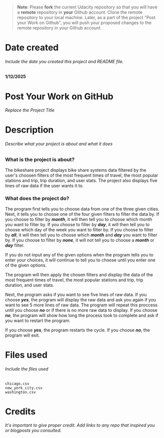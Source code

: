 >**Note**: Please **fork** the current Udacity repository so that you will have a **remote** repository in **your** Github account. Clone the remote repository to your local machine. Later, as a part of the project "Post your Work on Github", you will push your proposed changes to the remote repository in your Github account.

# Date created
###### Include the date you created this project and README file.

**1/12/2025**

# Post Your Work on GitHub
###### Replace the Project Title

# Description
###### Describe what your project is about and what it does

### What is the project is about?

The bikeshare project displays bike share systems data filtered by the user's choosen filters of the most frequent times of travel, the most popular stations and trip, trip duration, and user stats. The project also displays five lines of raw data if the user wants it to.

### What does the project do?

The program first tells you to choose data from one of the three given cities. Next, it tells you to choose one of the four given filters to filter the data by. If you choose to filter by **_month_**, it will then tell you to choose which month you want to filter by. If you choose to filter by **_day_**, it will then tell you to choose which day of the week you want to filter by. If you choose to filter by **_all_**, it will then tell you to choose which **_month_** and **_day_** you want to filter by. If you choose to filter by **_none_**, it will not tell you to choose a **_month_** or **_day_** filter.

If you do not input any of the given options when the program tells you to enter your choices, it will continue to tell you to choose until you enter one of the given options.

The program will then apply the chosen filters and display the data of the most frequent times of travel, the most popular stations and trip, trip duration, and user stats.

Next, the program asks if you want to see five lines of raw data. If you choose **_yes_**, the program will display the raw data and ask you again if you want to see 5 more lines of raw data. The program will repeat this proccess until you choose **_no_** or if there is no more raw data to display. If you choose **_no_**, the program will show how long the process took to complete and ask if you want to restart the program. 

If you choose **_yes_**, the program restarts the cycle. If you choose **_no_**, the program will exit.

# Files used
###### Include the files used

```
chicago.csv
new_york_city.csv
washington.csv
```

# Credits
###### It's important to give proper credit. Add links to any repo that inspired you or blogposts you consulted.


